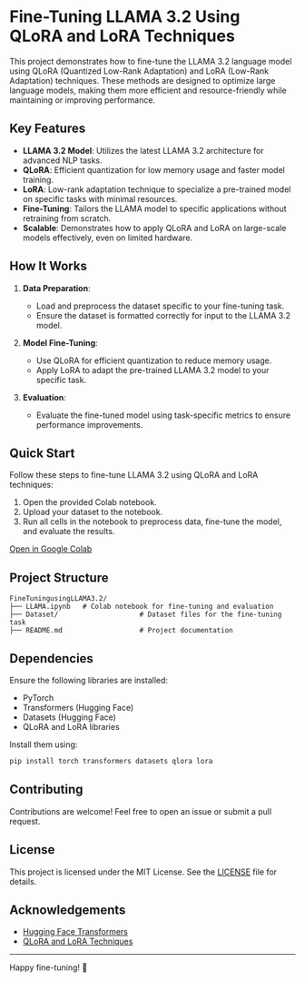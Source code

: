# Fine-Tuning LLAMA 3.2 Using QLoRA and LoRA Techniques

This project demonstrates how to fine-tune the LLAMA 3.2 language model using QLoRA (Quantized Low-Rank Adaptation) and LoRA (Low-Rank Adaptation) techniques. These methods are designed to optimize large language models, making them more efficient and resource-friendly while maintaining or improving performance.

## Key Features
- **LLAMA 3.2 Model**: Utilizes the latest LLAMA 3.2 architecture for advanced NLP tasks.
- **QLoRA**: Efficient quantization for low memory usage and faster model training.
- **LoRA**: Low-rank adaptation technique to specialize a pre-trained model on specific tasks with minimal resources.
- **Fine-Tuning**: Tailors the LLAMA model to specific applications without retraining from scratch.
- **Scalable**: Demonstrates how to apply QLoRA and LoRA on large-scale models effectively, even on limited hardware.

## How It Works

1. **Data Preparation**:
   - Load and preprocess the dataset specific to your fine-tuning task.
   - Ensure the dataset is formatted correctly for input to the LLAMA 3.2 model.

2. **Model Fine-Tuning**:
   - Use QLoRA for efficient quantization to reduce memory usage.
   - Apply LoRA to adapt the pre-trained LLAMA 3.2 model to your specific task.

3. **Evaluation**:
   - Evaluate the fine-tuned model using task-specific metrics to ensure performance improvements.

## Quick Start

Follow these steps to fine-tune LLAMA 3.2 using QLoRA and LoRA techniques:

1. Open the provided Colab notebook.
2. Upload your dataset to the notebook.
3. Run all cells in the notebook to preprocess data, fine-tune the model, and evaluate the results.

[Open in Google Colab](https://colab.research.google.com/)

## Project Structure

```plaintext
FineTuningusingLLAMA3.2/
├── LLAMA.ipynb   # Colab notebook for fine-tuning and evaluation
├── Dataset/                    # Dataset files for the fine-tuning task
├── README.md                   # Project documentation
```

## Dependencies

Ensure the following libraries are installed:

- PyTorch
- Transformers (Hugging Face)
- Datasets (Hugging Face)
- QLoRA and LoRA libraries

Install them using:

```bash
pip install torch transformers datasets qlora lora
```

## Contributing

Contributions are welcome! Feel free to open an issue or submit a pull request.

## License

This project is licensed under the MIT License. See the [LICENSE](LICENSE) file for details.

## Acknowledgements

- [Hugging Face Transformers](https://huggingface.co/docs/transformers/)
- [QLoRA and LoRA Techniques](https://arxiv.org/abs/2106.09685)

---

Happy fine-tuning! 🚀
